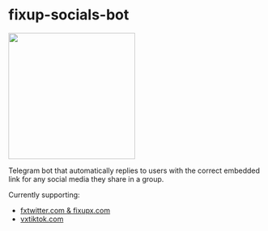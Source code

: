 # fixup-socials-bot
<img src="https://github.com/jlram/fixup-socials-bot/assets/23506789/c50641d4-7263-42b9-8191-5acf62c2c913" width="250" />

Telegram bot that automatically replies to users with the correct embedded link for any social media they share in a group.

Currently supporting:
- [fxtwitter.com & fixupx.com](https://github.com/FixTweet/FixTweet)
- [vxtiktok.com](https://github.com/dylanpdx/vxtiktok)
